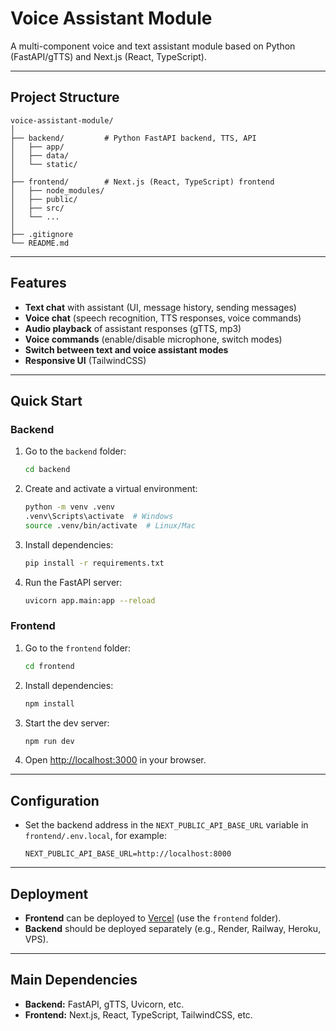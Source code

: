 # Voice Assistant Module

A multi-component voice and text assistant module based on Python (FastAPI/gTTS) and Next.js (React, TypeScript).

---

## Project Structure

```
voice-assistant-module/
│
├── backend/         # Python FastAPI backend, TTS, API
│   ├── app/
│   ├── data/
│   └── static/
│
├── frontend/        # Next.js (React, TypeScript) frontend
│   ├── node_modules/
│   ├── public/
│   ├── src/
│   └── ...
│
├── .gitignore
└── README.md
```

---

## Features

- **Text chat** with assistant (UI, message history, sending messages)
- **Voice chat** (speech recognition, TTS responses, voice commands)
- **Audio playback** of assistant responses (gTTS, mp3)
- **Voice commands** (enable/disable microphone, switch modes)
- **Switch between text and voice assistant modes**
- **Responsive UI** (TailwindCSS)

---

## Quick Start

### Backend

1. Go to the `backend` folder:
    ```sh
    cd backend
    ```

2. Create and activate a virtual environment:
    ```sh
    python -m venv .venv
    .venv\Scripts\activate  # Windows
    source .venv/bin/activate  # Linux/Mac
    ```

3. Install dependencies:
    ```sh
    pip install -r requirements.txt
    ```

4. Run the FastAPI server:
    ```sh
    uvicorn app.main:app --reload
    ```

### Frontend

1. Go to the `frontend` folder:
    ```sh
    cd frontend
    ```

2. Install dependencies:
    ```sh
    npm install
    ```

3. Start the dev server:
    ```sh
    npm run dev
    ```

4. Open [http://localhost:3000](http://localhost:3000) in your browser.

---

## Configuration

- Set the backend address in the `NEXT_PUBLIC_API_BASE_URL` variable in `frontend/.env.local`, for example:
    ```
    NEXT_PUBLIC_API_BASE_URL=http://localhost:8000
    ```

---

## Deployment

- **Frontend** can be deployed to [Vercel](https://vercel.com/) (use the `frontend` folder).
- **Backend** should be deployed separately (e.g., Render, Railway, Heroku, VPS).

---

## Main Dependencies

- **Backend:** FastAPI, gTTS, Uvicorn, etc.
- **Frontend:** Next.js, React, TypeScript, TailwindCSS, etc.
